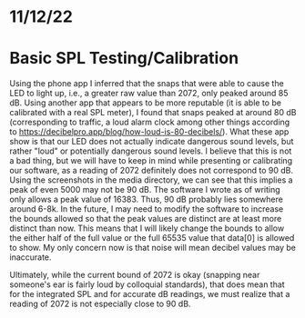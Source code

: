 # 11/12/22

# Basic SPL Testing/Calibration
Using the phone app  I inferred that the snaps that were able 
to cause the LED to light up, i.e., a greater raw value than 2072, only peaked around 85 dB. Using another app that appears to be more reputable (it is able to be calibrated with 
a real SPL meter), I found that snaps peaked at around 80 dB (corresponding to traffic, a loud alarm clock among other things according to https://decibelpro.app/blog/how-loud-is-80-decibels/). What these app show is that our LED does not actually indicate dangerous sound levels, but rather "loud" or potentially dangerous sound levels.
 I believe that this is not a bad thing, but we will have to keep in mind while presenting or calibrating our software, as a reading of 2072 definitely does not correspond to 90 dB.
Using the screenshots in the media directory, we can see that this implies a peak of even 5000 may not be 90 dB. The software I wrote as of writing only allows a peak value of 16383. Thus, 
90 dB probably lies somewhere around 6-8k. In the future, I may need to modify the software to increase the bounds allowed so that the peak values are distinct are at least more distinct than now.
This means that I will likely change the bounds to allow the either half of the full value or the full 65535 value that data[0] is allowed to show. My only concern now 
is that noise will mean decibel values may be inaccurate.
                                                             
Ultimately, while the current bound of 2072 is okay (snapping near someone's ear is fairly loud by colloquial standards), that does mean that for the integrated SPL
and for accurate dB readings, we must realize that a reading of 2072 is not especially close to 90 dB. 

